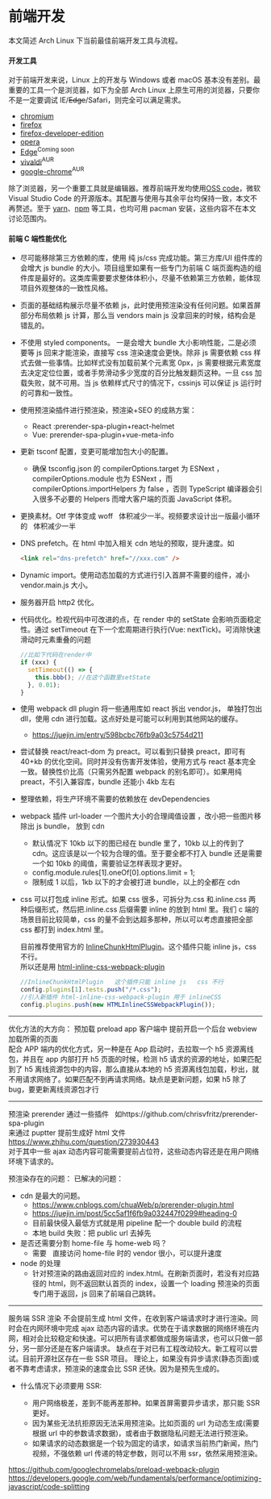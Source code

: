 # 前端开发 <!-- {docsify-ignore-all} -->

本文简述 Arch Linux 下当前最佳前端开发工具与流程。

#### 开发工具

对于前端开发来说，Linux 上的开发与 Windows 或者 macOS 基本没有差别。最重要的工具一个是浏览器，如下为全部 Arch Linux 上原生可用的浏览器，只要你不是一定要调试 IE/~~Edge~~/Safari，则完全可以满足需求。

- [chromium](https://www.archlinux.org/packages/extra/x86_64/chromium/)
- [firefox](https://www.archlinux.org/packages/extra/x86_64/firefox/)
- [firefox-developer-edition](https://www.archlinux.org/packages/community/x86_64/firefox-developer-edition/)
- [opera](https://www.archlinux.org/packages/community/x86_64/opera/)
- [Edge](https://www.microsoftedgeinsider.com/en-us/download/?platform=linux)<sup>Coming soon</sup>
- [vivaldi](https://aur.archlinux.org/packages/vivaldi/)<sup>AUR</sup>
- [google-chrome](https://aur.archlinux.org/packages/google-chrome/)<sup>AUR</sup>

除了浏览器，另一个重要工具就是编辑器。推荐前端开发均使用[OSS code](https://www.archlinux.org/packages/community/x86_64/code/)，微软 Visual Studio Code 的开源版本。其配置与使用与其余平台均保持一致，本文不再赘述。至于 [yarn](https://www.archlinux.org/packages/community/any/yarn/)、[npm](https://www.archlinux.org/packages/community/any/npm/) 等工具，也均可用 pacman 安装，这些内容不在本文讨论范围内。

#### 前端 C 端性能优化

- 尽可能移除第三方依赖的库，使用 纯 js/css 完成功能。第三方库/UI 组件库的会增大 js bundle 的大小。项目组里如果有一些专门为前端 C 端页面构造的组件库是最好的。这类库需要要求整体体积小，尽量不依赖第三方依赖，能体现项目外观整体的一致性风格。
- 页面的基础结构展示尽量不依赖 js，此时使用预渲染没有任何问题。如果首屏部分布局依赖 js 计算，那么当 vendors main js 没拿回来的时候，结构会是错乱的。
- 不使用 styled components。 一是会增大 bundle 大小影响性能，二是必须要等 js 回来才能渲染，直接写 css 渲染速度会更快。除非 js 需要依赖 css 样式去做一些事情。比如样式没有加载前某个元素宽 0px，js 需要根据元素宽度去决定定位位置，或者手势滑动多少宽度的百分比触发翻页这种。一旦 css 加载失败，就不可用。当 js 依赖样式尺寸的情况下，cssinjs 可以保证 js 运行时的可靠和一致性。
- 使用预渲染插件进行预渲染，预渲染+SEO 的成熟方案：
  - React :prerender-spa-plugin+react-helmet
  - Vue: prerender-spa-plugin+vue-meta-info
- 更新 tsconf 配置，变更可能增加包大小的配置。
  - 确保 tsconfig.json 的 compilerOptions.target 为 ESNext ， compilerOptions.module 也为 ESNext ，而 compilerOptions.importHelpers 为 false ，否则 TypeScript 编译器会引入很多不必要的 Helpers 而增大客户端的页面 JavaScript 体积。
- 更换素材。Otf 字体变成 woff   体积减少一半。视频要求设计出一版最小循环的   体积减少一半
- DNS prefetch。在 html 中加入相关 cdn 地址的预取，提升速度。如

  ```html
  <link rel="dns-prefetch" href="//xxx.com" />
  ```

- Dynamic import。使用动态加载的方式进行引入首屏不需要的组件，减小 vendor.main.js 大小。
- 服务器开启 http2 优化。
- 代码优化。检视代码中可改进的点，在 render 中的 setState 会影响页面稳定性。通过 setTimeout 在下一个宏周期进行执行(Vue: nextTick)。可消除快速滑动时元素重叠的问题

  ```js
  //比如下代码在render中
  if (xxx) {
    setTimeout(() => {
      this.bbb(); //在这个函数里setState
    }, 0.01);
  }
  ```

- 使用 webpack dll plugin 将一些通用库如 react 拆出 vendor.js， 单独打包出 dll，使用 cdn 进行加载。这点好处是可能可以利用到其他网站的缓存。

  - https://juejin.im/entry/598bcbc76fb9a03c5754d211

- 尝试替换 react/react-dom 为 preact。可以看到只替换 preact，即可有 40+kb 的优化空间。同时并没有伤害开发体验，使用方式与 react 基本完全一致。替换性价比高（只需另外配置 webpack 的别名即可）。如果用纯 preact，不引入兼容库，bundle 还能小 4kb 左右
- 整理依赖，将生产环境不需要的依赖放在 devDependencies
- webpack 插件 url-loader 一个图片大小的合理阈值设置 ，改小把一些图片移除出 js bundle， 放到 cdn

  - 默认情况下 10kb 以下的图已经在 bundle 里了，10kb 以上的传到了 cdn。这应该是以一个较为合理的值。至于要全都不打入 bundle 还是需要一个如 10kb 的阈值，需要验证怎样表现才更好。
  - config.module.rules[1].oneOf[0].options.limit = 1;
  - 限制成 1 以后，1kb 以下的才会被打进 bundle，以上的全都在 cdn

- css 可以打包成 inline 形式。如果 css 很多，可拆分为.css 和.inline.css 两种后缀形式，然后把.inline.css 后缀需要 inline 的放到 html 里。我们 c 端的场景目前比较简单，css 的量不会到达超多那种，所以可以考虑直接把全部 css 都打到 index.html 里。

  目前推荐使用官方的 [InlineChunkHtmlPlugin](https://github.com/facebook/create-react-app/blob/edc671eeea6b7d26ac3f1eb2050e50f75cf9ad5d/packages/react-dev-utils/InlineChunkHtmlPlugin.js#L10)。这个插件只能 inline js，css 不行。  
   所以还是用 [html-inline-css-webpack-plugin](https://github.com/Runjuu/html-inline-css-webpack-plugin)

  ```js
  //InlineChunkHtmlPlugin   这个插件只能 inline js   css 不行
  config.plugins[1].tests.push("/*.css");
  //引入新插件 html-inline-css-webpack-plugin 用于 inlineCSS
  config.plugins.push(new HTMLInlineCSSWebpackPlugin());
  ```

---

优化方法的大方向：
预加载 preload
app 客户端中 提前开启一个后台 webview 加载所需的页面  
配合 APP 端内的优化方式，另一种是在 App 启动时，去拉取一个 h5 资源离线包，并且在 app 内部打开 h5 页面的时候，检测 h5 请求的资源的地址，如果匹配到了 h5 离线资源包中的内容，那么直接从本地的 h5 资源离线包加载，秒出，就不用请求网络了。如果匹配不到再请求网络。缺点是更新问题，如果 h5 除了 bug，要更新离线资源包才行

---

预渲染 prerender
通过一些插件   如https://github.com/chrisvfritz/prerender-spa-plugin  
来通过 puptter 提前生成好 html 文件  
https://www.zhihu.com/question/273930443  
对于其中一些 ajax 动态内容可能需要提前占位符，这些动态内容还是在用户网络环境下请求的。

预渲染存在的问题：
已解决的问题：

- cdn 是最大的问题。
  - https://www.cnblogs.com/chuaWeb/p/prerender-plugin.html
  - https://juejin.im/post/5cc5af1f6fb9a032447f0299#heading-0
  - 目前最快侵入最低方式就是用 pipeline 配一个 double build 的流程
  - 本地 build 失败：把 public url 去掉先
- 是否还需要分割 home-file 与 home-web 吗？
  - 需要   直接访问 home-file 时的 vendor 很小，可以提升速度
- node 的处理
  - 针对预渲染的路由返回对应的 index.html。在刷新页面时，若没有对应路径的 html，则不返回默认首页的 index，设置一个 loading 预渲染的页面专门用于返回，js 回来了前端自己跳转。

---

服务端 SSR 渲染
不会提前生成 html 文件，在收到客户端请求时才进行渲染。同时会在内网环境中完成 ajax 动态内容的请求。优势在于请求数据的网络环境在内网，相对会比较稳定和快速。可以把所有请求都做成服务端请求，也可以只做一部分，另一部分还是在客户端请求。
缺点在于对已有工程改动较大。新工程可以尝试。目前开源社区存在一些 SSR 项目。
理论上，如果没有异步请求(静态页面)或者不靠考虑请求，预渲染的速度会比 SSR 还快。因为是预先生成的。

- 什么情况下必须要用 SSR:

  - 用户网络极差，差到不能再差那种。如果首屏需要异步请求，那只能 SSR 更好。
  - 因为某些无法抗拒原因无法采用预渲染。比如页面的 url 为动态生成(需要根据 url 中的参数请求数据)，或者由于数据隐私问题无法进行预渲染。
  - 如果请求的动态数据是一个较为固定的请求，如请求当前热门新闻，热门视频，不强依赖 url 传递的特定参数，则可以不用 ssr，依然采用预渲染。

  <!-- - 预渲染可以应用在大多场景下。即使首屏有异步请求依然适用。同时成本远小于 SSR。 -->

<!-- 如果有 ajax 请求，但是还不想用 ssr，怎么办？
这需要看是什么情况，是想让异步渲染部分成功还是不想让其成功

如果不想使异步请求成功，如异步请求的数据会经常变化，那只要保证预渲染时请求失败就可以了，这时候预渲染出的 html 就是骨架屏或者空位。

如果想使得预渲染的时候就拿到异步请求的数据，并且这个异步数据不会经常变化(如果会经常变化，那会导致用户看到的信息是过时错误的)，那要保证预渲染的环境可以成功拿到线上数据。可以起另外的服务专门用来刷新生成特定的页面。 -->

https://github.com/googlechromelabs/preload-webpack-plugin
https://developers.google.com/web/fundamentals/performance/optimizing-javascript/code-splitting
